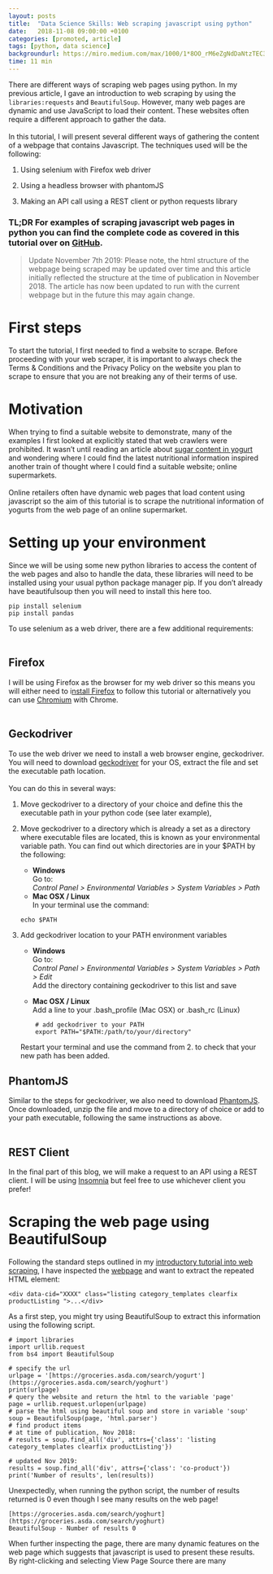 ```yaml
---
layout: posts
title:  "Data Science Skills: Web scraping javascript using python"
date:   2018-11-08 09:00:00 +0100
categories: [promoted, article]
tags: [python, data science]
backgroundurl: https://miro.medium.com/max/1000/1*8OO_rM6eZgNdDaNtzTEC3g.png
time: 11 min
---
```


There are different ways of scraping web pages using python. In my previous article, I gave an introduction to web scraping by using the `libraries:requests` and `BeautifulSoup`. However, many web pages are dynamic and use JavaScript to load their content. These websites often require a different approach to gather the data.
<br><br>
In this tutorial, I will present several different ways of gathering the content of a webpage that contains Javascript. The techniques used will be the following:

1. Using selenium with Firefox web driver

2. Using a headless browser with phantomJS

3. Making an API call using a REST client or python requests library

### **TL;DR For examples of scraping javascript web pages in python you can find the complete code as covered in this tutorial over on [GitHub](https://github.com/kaparker/tutorials/blob/master/pythonscraper/websitescrapefasttrack.py).**

> Update November 7th 2019: Please note, the html structure of the webpage being scraped may be updated over time and this article initially reflected the structure at the time of publication in November 2018. The article has now been updated to run with the current webpage but in the future this may again change.

# First steps

To start the tutorial, I first needed to find a website to scrape. Before proceeding with your web scraper, it is important to always check the Terms & Conditions and the Privacy Policy on the website you plan to scrape to ensure that you are not breaking any of their terms of use.

# Motivation

When trying to find a suitable website to demonstrate, many of the examples I first looked at explicitly stated that web crawlers were prohibited. It wasn’t until reading an article about [sugar content in yogurt](https://www.bbc.co.uk/news/health-45565364) and wondering where I could find the latest nutritional information inspired another train of thought where I could find a suitable website; online supermarkets.
<br><br>
Online retailers often have dynamic web pages that load content using javascript so the aim of this tutorial is to scrape the nutritional information of yogurts from the web page of an online supermarket.

# Setting up your environment

Since we will be using some new python libraries to access the content of the web pages and also to handle the data, these libraries will need to be installed using your usual python package manager pip. If you don’t already have beautifulsoup then you will need to install this here too.

    pip install selenium
    pip install pandas

To use selenium as a web driver, there are a few additional requirements:
<br><br>
## **Firefox**

I will be using Firefox as the browser for my web driver so this means you will either need to i[nstall Firefox](https://www.mozilla.org/en-GB/firefox/new/) to follow this tutorial or alternatively you can use [Chromium](http://chromedriver.chromium.org/getting-started) with Chrome.
<br><br>
## **Geckodriver**

To use the web driver we need to install a web browser engine, geckodriver. You will need to download [geckodriver](https://github.com/mozilla/geckodriver/releases) for your OS, extract the file and set the executable path location.
<br><br>
You can do this in several ways:
1. Move geckodriver to a directory of your choice and define this the executable path in your python code (see later example),

2. Move geckodriver to a directory which is already a set as a directory where executable files are located, this is known as your environmental variable path. 
You can find out which directories are in your $PATH by the following:
    * **Windows**<br>
    Go to:<br>
    *Control Panel > Environmental Variables > System Variables > Path*
    * **Mac OSX / Linux**<br>
    In your terminal use the command:<br>
    ```
    echo $PATH
    ```

3. Add geckodriver location to your PATH environment variables

    * **Windows**<br>
    Go to:<br>
    *Control Panel > Environmental Variables > System Variables > Path > Edit*<br>
    Add the directory containing geckodriver to this list and save
    
    * **Mac OSX / Linux**<br>
    Add a line to your .bash_profile (Mac OSX) or .bash_rc (Linux)<br>
    ```
        # add geckodriver to your PATH
        export PATH="$PATH:/path/to/your/directory"
    ```
    Restart your terminal and use the command from 2. to check that your new path has been added.

## **PhantomJS**

Similar to the steps for geckodriver, we also need to download [PhantomJS](http://phantomjs.org/download.html). Once downloaded, unzip the file and move to a directory of choice or add to your path executable, following the same instructions as above.
<br><br>
## **REST Client**

In the final part of this blog, we will make a request to an API using a REST client. I will be using [Insomnia](https://insomnia.rest/) but feel free to use whichever client you prefer!

# Scraping the web page using BeautifulSoup

Following the standard steps outlined in my [introductory tutorial into web scraping](https://medium.com/@_kaparker/data-science-skills-web-scraping-using-python-d1a85ef607ed), I have inspected the [webpage](https://groceries.asda.com/search/yogurt) and want to extract the repeated HTML element:

    <div data-cid="XXXX" class="listing category_templates clearfix productListing ">...</div>

As a first step, you might try using BeautifulSoup to extract this information using the following script.

    # import libraries
    import urllib.request
    from bs4 import BeautifulSoup

    # specify the url
    urlpage = '[https://groceries.asda.com/search/yogurt'](https://groceries.asda.com/search/yoghurt') 
    print(urlpage)
    # query the website and return the html to the variable 'page'
    page = urllib.request.urlopen(urlpage)
    # parse the html using beautiful soup and store in variable 'soup'
    soup = BeautifulSoup(page, 'html.parser')
    # find product items
    # at time of publication, Nov 2018:
    # results = soup.find_all('div', attrs={'class': 'listing category_templates clearfix productListing'})

    # updated Nov 2019:
    results = soup.find_all('div', attrs={'class': 'co-product'})
    print('Number of results', len(results))

Unexpectedly, when running the python script, the number of results returned is 0 even though I see many results on the web page!

    [https://groceries.asda.com/search/yoghurt](https://groceries.asda.com/search/yoghurt)
    BeautifulSoup - Number of results 0

When further inspecting the page, there are many dynamic features on the web page which suggests that javascript is used to present these results. 
By right-clicking and selecting View Page Source there are many <script> elements in use and searching for the element above containing the data we are interested in returns no matches.

The first approach to scrape this webpage is to use Selenium web driver to call the browser, search for the elements of interest and return the results.

# Scraping the web page using Selenium

1. **Selenium with geckodriver**

    Since we are unable to access the content of the web page using Beautiful Soup, we first need to set up a web driver in our python script.

        # import libraries
        import urllib.request
        from bs4 import BeautifulSoup
        from selenium import webdriver
        import time
        import pandas as pd

        # specify the url
        urlpage = '[https://groceries.asda.com/search/yogurt'](https://groceries.asda.com/search/yoghurt') 
        print(urlpage)
        # run firefox webdriver from executable path of your choice
        driver = webdriver.Firefox(executable_path = 'your/directory/of/choice')

    As mentioned when installing geckodriver, if the executable file is not in an executable path, we are able to define the path in our python script. If it is in an executable path then the line above becomes:

        # run firefox webdriver from executable path of your choice
        driver = webdriver.Firefox()

    Once set up, we can now connect to the web page and find the elements of interest. When loading the webpage in a browser, results often take a while to load and also may not even load until we scroll down the page. 
    With this in mind, here we can add some javascript for the web driver to execute to perform such actions. Below is a simple example to get the page to scroll, there will be more efficient ways to do this, why not test your own javascript here and let me know in the comments what works best for you!

    We also add a sleep time as another method to wait for the page to fully load.

        # get web page
        driver.get(urlpage)
        # execute script to scroll down the page
        driver.execute_script("window.scrollTo(0, document.body.scrollHeight);var lenOfPage=document.body.scrollHeight;return lenOfPage;")
        # sleep for 30s
        time.sleep(30)
        # driver.quit()

    If we run the script now (you can also uncommentdriver.quit() at the end to ensure the browser closes), as your python script runs Firefox will open the url specified and scroll down the page. Hopefully, you should many products load up before the script finishes running.

    Next, we want to get the elements of interest. Previously, using Beautiful Soup we have tried to find all elements based on the tag and class attributes, however, in this example we will use a slightly different approach to access the product information. Instead, we can search for the elements by xpath, based on the XML structure or the css selector.

    We can inspect the element of interest and within the toolbar, right-click on the highlighted element and *Copy > Copy xpath (or Copy Selector)*. This is another interesting way to understand the structure of the html. In this case we will be using the xpath to find the elements, and we can then print the number of results that match:

        # find elements by xpath

        # at time of publication, Nov 2018:
        # results = driver.find_elements_by_xpath("//*[[@id](http://twitter.com/id)='componentsContainer']//*[contains([@id](http://twitter.com/id),'listingsContainer')]//*[[@class](http://twitter.com/class)='product active']//*[[@class](http://twitter.com/class)='title productTitle']")

        # updated Nov 2019:
        results = driver.find_elements_by_xpath("//*[@class=' co-product-list__main-cntr']//*[@class=' co-item ']//*[@class='co-product']//*[@class='co-item__title-container']//*[@class='co-product__title']")
        print('Number of results', len(results))

    One of the main reasons for using the xpath rather than using the element as the results have a few elements where the stem of the id is listingsContainer with some additional words, so the contains function has been used to select all of the results but also to exclude any of the other div elements within the container such as for adverts.

        Firefox Webdriver - Number of results 38

    Now that we have some results from the page, we can loop over each result and save the data of interest. In this case, we can save the product name and link.

    *Note that there are actually more than 38 results on the web page. This number also may vary depending on how many results load when you connect to the page. All results can be gathered by either changing the javascript we execute as suggested above, alternatively other methods will be explored in the following sections.*

        # create empty array to store data
        data = []
        # loop over results
        for result in results:
            product_name = result.text
            link = result.find_element_by_tag_name('a')
            product_link = link.get_attribute("href")
            # append dict to array
            data.append({"product" : product_name, "link" : product_link})

    Outside of this loop, we can close the browser and as we imported the pandas library, we can make use of that by saving the data we have scraped to a dataframe. We can print the dataframe to view the content.

        # close driver 
        driver.quit()
        # save to pandas dataframe
        df = pd.DataFrame(data)
        print(df)

    In this format, we can very simply write this data to a csv.

        # write to csv
        df.to_csv('asdaYogurtLink.csv')

    Using Selenium with geckodriver is a quick way to scrape the web pages that are using javascript but there are a few drawbacks. I have found that sometimes the page does not load (I’m sure that this could be more efficient by changing the javascript we execute as mentioned above, but I am new to JS so this might require some time), but also loading the browser and waiting for the page to load takes time.

    Another option, we can use a headless browser. This should speed up the scraping as we don’t have to wait for the browser to load each time.


2. **Selenium with a headless browser**

    When using PhantomJS as a headless browser instead of geckodriver, the only difference is how the web driver is loaded. This means that we can follow the method above but change the line that initialises the web driver which becomes:

        # run phantomJS webdriver from executable path of your choice
        driver = webdriver.PhantomJS(executable_path = 'your/directory/of/choice')

    Note here that Selenium support for PhantomJS has been depreciated and provides a warning.

    It is also possible to use headless mode with geckodriver by using the headless option:

        from selenium import webdriver
        from selenium.webdriver.firefox.options import Options

        options = Options()
        options.headless = True
        driver = webdriver.Firefox(firefox_options=options, executable_path = 'your/directory/of/choice')

    By using the headless browser, we should see an improvement in time for the script to run since we aren’t opening a browser but not all results are scraped in a similar way to using firefox webdriver in normal mode.

# Making an API request

The final approach we will discuss in this tutorial is making a request to an API. When inspecting the Network page XHR files, as a page loads this page displays the requests that are being made. Within this list is a /search request which calls an API endpoint to get the results that are presented on the page.

We are able to make the same request using either a REST client or with a few lines of python.

If we inspect the search file and look at the headers, the request url containing the keyword and other parameters that are needed to make the request. Below the general details are the response and request headers which we may need later.

![Inspect tool showing the search request headers](https://cdn-images-1.medium.com/max/2000/1*6shmO69CrKyId1WHMvEHTQ.png)*Inspect tool showing the search request headers*

To get the response, we can take the request url and as a test enter this into the address bar of your browser. Since the parameters are added in the string we can also try to remove all but the keyword parameter to test whether any further parameters are required. In this case, the keyword query returns the results in the browser, so we can also perform the same request using a REST client or in python.
<br><br>
## **Insomnia REST client**

Using insomnia we can enter the request url and send the request.

This returns a JSON response containing the data that we are looking for!

![Preview of JSON response in Insomnia](https://cdn-images-1.medium.com/max/2880/1*OZ5iTBk3I97rZ1sZV0KMDw.png)*Preview of JSON response in Insomnia*

This example is very straight forward with no headers or security tokens required. For other cases, the REST client allows you to enter any additional response parameters that you can get from the inspect tool when gathering the request details.
<br><br>
## **Python request**

We can also make the same request from python using the urllib.request library in the same way that we connect to a web page before scraping.

The JSON response can be made more readable by adding a few parameters for indenting and sorting the keys so that we can now open the file and see the response data provided to the webpage when a search is made.

    # import json library
    import json

    # request url
    urlreq = '[https://groceries.asda.com/api/items/search?keyword=yogurt'](https://groceries.asda.com/api/items/search?keyword=yogurt')

    # get response
    response = urllib.request.urlopen(urlreq)

    # load as json
    jresponse = json.load(response)

    # write to file as pretty print
    with open('asdaresp.json', 'w') as outfile:
        json.dump(jresponse, outfile, sort_keys=True, indent=4)

For now, we will keep all the data. My next tutorial will cover data structures and output in more detail so we can manipulate the JSON and find the relevant data.

# Summary

This tutorial has outlined some of the methods we can use to scrape web pages that use javascript. These methods include:
<br><br>
## **Using a web driver to scrape content**

* Using selenium web driver to connect to a web page either with Firefox web driver, PhantomJS, headless browser

* Use the web driver to find the elements of interest

* Loop over the results and saving variables of interest

* Saving data to a dataframe

* Writing to a csv file

## **Make a HTTP request**

* Inspect the web page to find HTTP request details

* Make the GET request using either a browser, REST client, python

Whilst the HTTP request method is quicker to implement in this tutorial and provides all the data we need from one request, this is not always the case. Not all websites will make their requests visible, additional security may be in place with expiring authentication tokens or the output data may require significant cleaning which would be more work than using a web driver with some javascript to enable loading all results and looping over all pages. This tutorial provides a few different alternatives you can try to make it possible to scrape javascript.
<br><br>
In my next tutorial we will explore data structures, manipulating data and writing to output files or databases.
<br><br>
This article was originally published on [Medium](https://towardsdatascience.com/data-science-skills-web-scraping-javascript-using-python-97a29738353f?source=friends_link&sk=9caba08b835548b50c4297eff750bcfa).